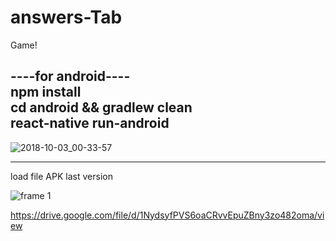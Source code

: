 # answers-Tab
Game!

----for android----           <br>
npm install                   <br>
cd android && gradlew clean   <br> 
react-native run-android      <br>
-------------------

![2018-10-03_00-33-57](https://user-images.githubusercontent.com/40348454/46366294-df69f700-c6a4-11e8-9f9c-30b2ea378383.gif)

-------------------
load file APK last version

![frame 1](https://user-images.githubusercontent.com/40348454/46366390-222bcf00-c6a5-11e8-9318-7b2fcb810bf8.png)

https://drive.google.com/file/d/1NydsyfPVS6oaCRvvEpuZBny3zo482oma/view

